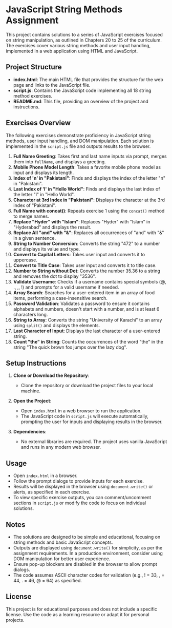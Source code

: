 JavaScript String Methods Assignment
====================================

This project contains solutions to a series of JavaScript exercises focused on string manipulation, as outlined in Chapters 20 to 25 of the curriculum. The exercises cover various string methods and user input handling, implemented in a web application using HTML and JavaScript.

Project Structure
-----------------

-   **index.html**: The main HTML file that provides the structure for the web page and links to the JavaScript file.
-   **script.js**: Contains the JavaScript code implementing all 18 string method exercises.
-   **README.md**: This file, providing an overview of the project and instructions.

Exercises Overview
------------------

The following exercises demonstrate proficiency in JavaScript string methods, user input handling, and DOM manipulation. Each solution is implemented in the `script.js` file and outputs results to the browser.

1.  **Full Name Greeting**: Takes first and last name inputs via prompt, merges them into `fullName`, and displays a greeting.
2.  **Mobile Phone Model Length**: Takes a favorite mobile phone model as input and displays its length.
3.  **Index of 'n' in "Pakistani"**: Finds and displays the index of the letter "n" in "Pakistani".
4.  **Last Index of 'l' in "Hello World"**: Finds and displays the last index of the letter "l" in "Hello World".
5.  **Character at 3rd Index in "Pakistani"**: Displays the character at the 3rd index of "Pakistani".
6.  **Full Name with concat()**: Repeats exercise 1 using the `concat()` method to merge names.
7.  **Replace "Hyder" with "Islam"**: Replaces "Hyder" with "Islam" in "Hyderabad" and displays the result.
8.  **Replace All "and" with "&"**: Replaces all occurrences of "and" with "&" in a given sentence.
9.  **String to Number Conversion**: Converts the string "472" to a number and displays its value and type.
10. **Convert to Capital Letters**: Takes user input and converts it to uppercase.
11. **Convert to Title Case**: Takes user input and converts it to title case.
12. **Number to String without Dot**: Converts the number 35.36 to a string and removes the dot to display "3536".
13. **Validate Username**: Checks if a username contains special symbols (@, ., ,, !) and prompts for a valid username if needed.
14. **Array Search**: Searches for a user-entered item in an array of food items, performing a case-insensitive search.
15. **Password Validation**: Validates a password to ensure it contains alphabets and numbers, doesn't start with a number, and is at least 6 characters long.
16. **String to Array**: Converts the string "University of Karachi" to an array using `split()` and displays the elements.
17. **Last Character of Input**: Displays the last character of a user-entered string.
18. **Count "the" in String**: Counts the occurrences of the word "the" in the string "The quick brown fox jumps over the lazy dog".

Setup Instructions
------------------

1.  **Clone or Download the Repository**:

    -   Clone the repository or download the project files to your local machine.
2.  **Open the Project**:

    -   Open `index.html` in a web browser to run the application.
    -   The JavaScript code in `script.js` will execute automatically, prompting the user for inputs and displaying results in the browser.
3.  **Dependencies**:

    -   No external libraries are required. The project uses vanilla JavaScript and runs in any modern web browser.

Usage
-----

-   Open `index.html` in a browser.
-   Follow the prompt dialogs to provide inputs for each exercise.
-   Results will be displayed in the browser using `document.write()` or alerts, as specified in each exercise.
-   To view specific exercise outputs, you can comment/uncomment sections in `script.js` or modify the code to focus on individual solutions.

Notes
-----

-   The solutions are designed to be simple and educational, focusing on string methods and basic JavaScript concepts.
-   Outputs are displayed using `document.write()` for simplicity, as per the assignment requirements. In a production environment, consider using DOM manipulation for better user experience.
-   Ensure pop-up blockers are disabled in the browser to allow prompt dialogs.
-   The code assumes ASCII character codes for validation (e.g., ! = 33, , = 44, . = 46, @ = 64) as specified.

License
-------

This project is for educational purposes and does not include a specific license. Use the code as a learning resource or adapt it for personal projects.